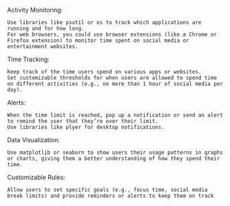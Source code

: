 Activity Monitoring:

    Use libraries like psutil or os to track which applications are running and for how long.
    For web browsers, you could use browser extensions (like a Chrome or Firefox extension) to monitor time spent on social media or entertainment websites.

Time Tracking:

    Keep track of the time users spend on various apps or websites.
    Set customizable thresholds for when users are allowed to spend time on different activities (e.g., no more than 1 hour of social media per day).

Alerts:

    When the time limit is reached, pop up a notification or send an alert to remind the user that they’re over their limit.
    Use libraries like plyer for desktop notifications.

Data Visualization:

    Use matplotlib or seaborn to show users their usage patterns in graphs or charts, giving them a better understanding of how they spend their time.

Customizable Rules:

    Allow users to set specific goals (e.g., focus time, social media break limits) and provide reminders or alerts to keep them on track